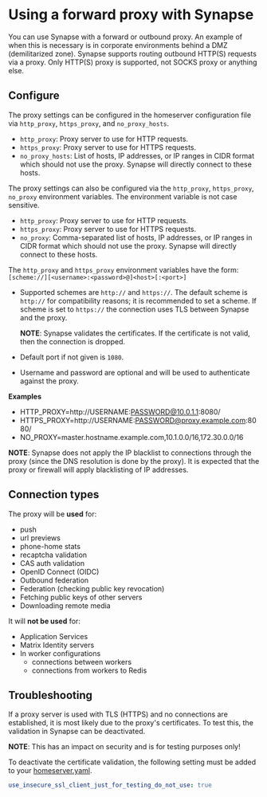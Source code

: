 # Using a forward proxy with Synapse

You can use Synapse with a forward or outbound proxy. An example of when
this is necessary is in corporate environments behind a DMZ (demilitarized zone).
Synapse supports routing outbound HTTP(S) requests via a proxy. Only HTTP(S)
proxy is supported, not SOCKS proxy or anything else.

## Configure

The proxy settings can be configured in the homeserver configuration file via `http_proxy`,
`https_proxy`, and `no_proxy_hosts`.
- `http_proxy`: Proxy server to use for HTTP requests.
- `https_proxy`: Proxy server to use for HTTPS requests.
- `no_proxy_hosts`: List of hosts, IP addresses, or IP ranges in CIDR format which
  should not use the proxy. Synapse will directly connect to these hosts.

The proxy settings can also be configured via the `http_proxy`, `https_proxy`,
`no_proxy` environment variables. The environment variable is not case sensitive.
- `http_proxy`: Proxy server to use for HTTP requests.
- `https_proxy`: Proxy server to use for HTTPS requests.
- `no_proxy`: Comma-separated list of hosts, IP addresses, or IP ranges in CIDR
  format which should not use the proxy. Synapse will directly connect to these hosts.

The `http_proxy` and `https_proxy` environment variables have the form: `[scheme://][<username>:<password>@]<host>[:<port>]`
- Supported schemes are `http://` and `https://`. The default scheme is `http://`
  for compatibility reasons; it is recommended to set a scheme. If scheme is set
  to `https://` the connection uses TLS between Synapse and the proxy.

  **NOTE**: Synapse validates the certificates. If the certificate is not
  valid, then the connection is dropped.
- Default port if not given is `1080`.
- Username and password are optional and will be used to authenticate against
  the proxy.

**Examples**
- HTTP_PROXY=http://USERNAME:PASSWORD@10.0.1.1:8080/
- HTTPS_PROXY=http://USERNAME:PASSWORD@proxy.example.com:8080/
- NO_PROXY=master.hostname.example.com,10.1.0.0/16,172.30.0.0/16

**NOTE**:
Synapse does not apply the IP blacklist to connections through the proxy (since
the DNS resolution is done by the proxy). It is expected that the proxy or firewall
will apply blacklisting of IP addresses.

## Connection types

The proxy will be **used** for:

- push
- url previews
- phone-home stats
- recaptcha validation
- CAS auth validation
- OpenID Connect (OIDC)
- Outbound federation
- Federation (checking public key revocation)
- Fetching public keys of other servers
- Downloading remote media

It will **not be used** for:

- Application Services
- Matrix Identity servers
- In worker configurations
  - connections between workers
  - connections from workers to Redis

## Troubleshooting

If a proxy server is used with TLS (HTTPS) and no connections are established,
it is most likely due to the proxy's certificates. To test this, the validation
in Synapse can be deactivated.

**NOTE**: This has an impact on security and is for testing purposes only!

To deactivate the certificate validation, the following setting must be added to
your [homeserver.yaml](../usage/configuration/homeserver_sample_config.md).

```yaml
use_insecure_ssl_client_just_for_testing_do_not_use: true
```
